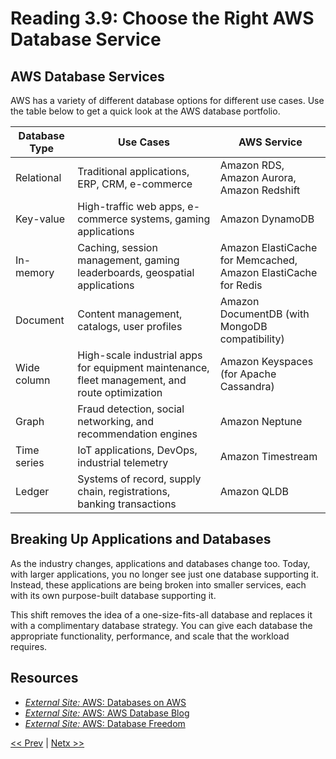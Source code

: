 # Reading 3.9: Choose the Right AWS Database Service

## **AWS Database Services**

AWS has a variety of different database options for different use cases. Use the table below to get a quick look at the AWS database portfolio.

| Database Type | Use Cases | AWS Service |
| --- | --- | --- |
| Relational | Traditional applications, ERP, CRM, e-commerce | Amazon RDS, Amazon Aurora, Amazon Redshift |
| Key-value | High-traffic web apps, e-commerce systems, gaming applications | Amazon DynamoDB |
| In-memory | Caching, session management, gaming leaderboards, geospatial applications | Amazon ElastiCache for Memcached, Amazon ElastiCache for Redis |
| Document | Content management, catalogs, user profiles | Amazon DocumentDB (with MongoDB compatibility) |
| Wide column | High-scale industrial apps for equipment maintenance, fleet management, and route optimization | Amazon Keyspaces (for Apache Cassandra) |
| Graph | Fraud detection, social networking, and recommendation engines | Amazon Neptune |
| Time series | IoT applications, DevOps, industrial telemetry | Amazon Timestream |
| Ledger | Systems of record, supply chain, registrations, banking transactions | Amazon QLDB |

## **Breaking Up Applications and Databases**

As the industry changes, applications and databases change too. Today, with larger applications, you no longer see just one database supporting it. Instead, these applications are being broken into smaller services, each with its own purpose-built database supporting it.

This shift removes the idea of a one-size-fits-all database and replaces it with a complimentary database strategy. You can give each database the appropriate functionality, performance, and scale that the workload requires.

## **Resources**

- [*External Site:* AWS: Databases on AWS](https://aws.amazon.com/products/databases/)
- [*External Site:* AWS: AWS Database Blog](https://aws.amazon.com/blogs/database/?nc=sn&loc=4)
- [*External Site:* AWS: Database Freedom](https://aws.amazon.com/products/databases/freedom/?nc=sn&loc=5)

[<< Prev](Reading%203%207%20Introduction%20to%20Amazon%20DynamoDB.md)
|
[Netx >>]()
